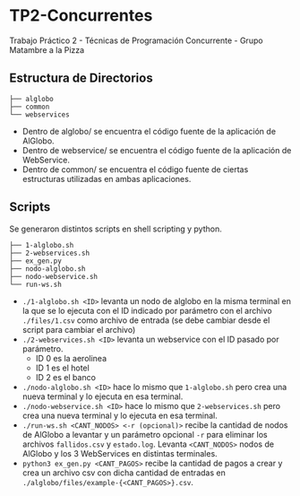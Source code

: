 # TP2-Concurrentes
Trabajo Práctico 2 - Técnicas de Programación Concurrente - Grupo Matambre a la Pizza

## Estructura de Directorios

```
├── alglobo
├── common
└── webservices
```

- Dentro de alglobo/ se encuentra el código fuente de la aplicación de AlGlobo.
- Dentro de webservice/ se encuentra el código fuente de la aplicación de WebService.
- Dentro de common/ se encuentra el código fuente de ciertas estructuras utilizadas en ambas aplicaciones.

## Scripts 

Se generaron distintos scripts en shell scripting y python.

```
├── 1-alglobo.sh
├── 2-webservices.sh
├── ex_gen.py
├── nodo-alglobo.sh
├── nodo-webservice.sh
└── run-ws.sh
```

- `./1-alglobo.sh <ID>` levanta un nodo de alglobo en la misma terminal en la que se lo ejecuta con el ID indicado por parámetro con el archivo `./files/1.csv` como archivo de entrada (se debe cambiar desde el script para cambiar el archivo)
- `./2-webservices.sh <ID>` levanta un webservice con el ID pasado por parámetro.
  - ID 0 es la aerolinea
  - ID 1 es el hotel
  - ID 2 es el banco
- `./nodo-alglobo.sh <ID>` hace lo mismo que `1-alglobo.sh` pero crea una nueva terminal y lo ejecuta en esa terminal.
- `./nodo-webservice.sh <ID>` hace lo mismo que `2-webservices.sh` pero crea una nueva terminal y lo ejecuta en esa terminal.
- `./run-ws.sh <CANT_NODOS> <-r (opcional)>` recibe la cantidad de nodos de AlGlobo a levantar y un parámetro opcional `-r` para eliminar los archivos `fallidos.csv` y `estado.log`. Levanta `<CANT_NODOS>` nodos de AlGlobo y los 3 WebServices en distintas terminales.
- `python3 ex_gen.py <CANT_PAGOS>` recibe la cantidad de pagos a crear y crea un archivo csv con dicha cantidad de entradas en `./alglobo/files/example-{<CANT_PAGOS>}.csv`.
